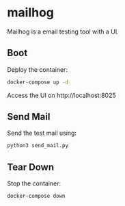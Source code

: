# mailhog

Mailhog is a email testing tool with a UI.

## Boot

Deploy the container:

```bash
docker-compose up -d
```

Access the UI on http://localhost:8025

## Send Mail

Send the test mail using:

```bash
python3 send_mail.py
```

## Tear Down

Stop the container:

```bash
docker-compose down
```